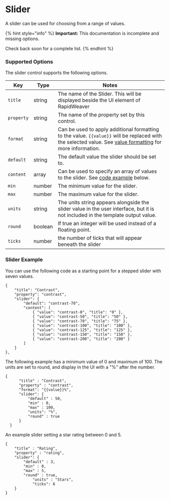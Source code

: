 # Slider

A slider can be used for choosing from a range of values.

{% hint style="info" %}
**Important:** This documentation is incomplete and missing options.

Check back soon for a complete list.
{% endhint %}

### Supported Options <a href="#key-value-pairs-explained" id="key-value-pairs-explained"></a>

The slider control supports the following options.

| Key        | Type    | Notes                                                                                                                                                                                           |
| ---------- | ------- | ----------------------------------------------------------------------------------------------------------------------------------------------------------------------------------------------- |
| `title`    | string  | The name of the Slider. This will be displayed beside the UI element of RapidWeaver                                                                                                             |
| `property` | string  | The name of the property set by this control.                                                                                                                                                   |
| `format`   | string  | Can be used to apply additional formatting to the value. `{{value}}` will be replaced with the selected value. See [value formatting](../language-enhancements/format.md) for more information. |
| `default`  | string  | The default value the slider should be set to.                                                                                                                                                  |
| `content`  | array   | Can be used to specify an array of values to the slider. See [code example](slider.md#slider-example) below.                                                                                    |
| `min`      | number  | The minimum value for the slider.                                                                                                                                                               |
| `max`      | number  | The maximum value for the slider.                                                                                                                                                               |
| `units`    | string  | The units string appears alongside the slider value in the user interface, but it is not included in the template output value.                                                                 |
| `round`    | boolean | If true an integer will be used instead of a floating point.                                                                                                                                    |
| `ticks`    | number  | the number of ticks that will appear beneath the slider                                                                                                                                         |

### Slider Example

You can use the following code as a starting point for a stepped slider with seven values.

```
{
    "title": "Contrast",
    "property": "contrast",
    "slider": {
        "default": "contrast-70",
        "content": [
            { "value": "contrast-0", "title": "0" },
            { "value": "contrast-50", "title": "50" },
            { "value": "contrast-70", "title": "75" },
            { "value": "contrast-100", "title": "100" },
            { "value": "contrast-125", "title": "125" },
            { "value": "contrast-150", "title": "150" },
            { "value": "contrast-200", "title": "200" }
        ]
    }
},
```

The following example has a minimum value of 0 and maximum of 100. The units are set to round, and display in the UI with a "%" after the number.

```
{
	  "title" : "Contrast",
	  "property" : "contrast",
	  "format": "{{value}}%",
	  "slider": {
		  "default" : 50,
		  "min" : 0,
		  "max" : 100,
		  "units": "%",
		  "round" : true
	  }
  }
```

An example slider setting a star rating between 0 and 5.

```
{
	"title" : "Rating",
	"property" : "rating",
	"slider": {
		"default" : 3,
		"min" : 0,
		"max" : 5,
		"round" : true,
    		"units" : "Stars",
    		"ticks": 6
	}
}
```

